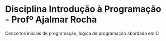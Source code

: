 # Disciplina Introdução à Programação - Profº Ajalmar Rocha

Conceitos iniciais de programação, lógica de programação abordada em C
